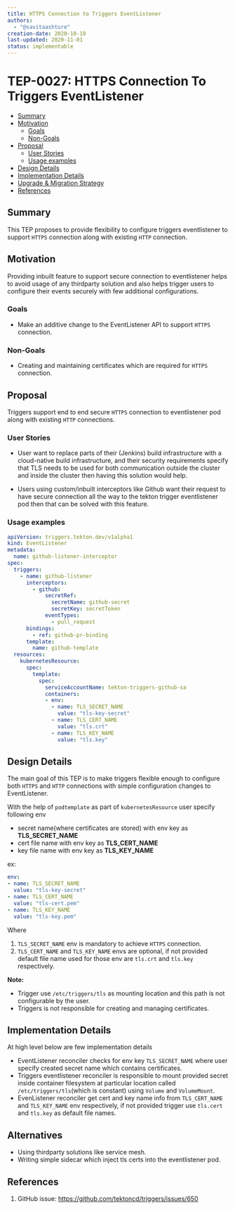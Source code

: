 ```yaml
---
title: HTTPS Connection to Triggers EventListener
authors:
  - "@savitaashture"
creation-date: 2020-10-19
last-updated: 2020-11-01
status: implementable
---
```


# TEP-0027: HTTPS Connection To Triggers EventListener

<!-- toc -->
- [Summary](#summary)
- [Motivation](#motivation)
  - [Goals](#goals)
  - [Non-Goals](#non-goals)
- [Proposal](#proposal)
  - [User Stories](#user-stories)
  - [Usage examples](#usage-examples)
- [Design Details](#design-details)  
- [Implementation Details](#implementation-details)  
- [Upgrade &amp; Migration Strategy](#upgrade--migration-strategy)
- [References](#references)
<!-- /toc -->

## Summary

This TEP proposes to provide flexibility to configure triggers eventlistener to support 
`HTTPS` connection along with existing `HTTP` connection.

## Motivation

Providing inbuilt feature to support secure connection to eventlistener helps to avoid usage of any thirdparty solution
and also helps trigger users to configure their events securely with few additional configurations. 

### Goals

* Make an additive change to the EventListener API to support `HTTPS` connection.

### Non-Goals

* Creating and maintaining certificates which are required for `HTTPS` connection.

## Proposal

Triggers support end to end secure `HTTPS` connection to eventlistener pod along with existing `HTTP` connections.

### User Stories

* User want to replace parts of their (Jenkins) build infrastructure with a cloud-native build infrastructure,
and their security requirements specify that TLS needs to be used for both communication outside the cluster and 
inside the cluster then having this solution would help. 

* Users using custom/inbuilt interceptors like Github want their request to have secure connection all the way to the tekton trigger eventlistener pod then that can be solved with this feature.

### Usage examples

```yaml
apiVersion: triggers.tekton.dev/v1alpha1
kind: EventListener
metadata:
  name: github-listener-interceptor
spec:
  triggers:
    - name: github-listener
      interceptors:
        - github:
            secretRef:
              secretName: github-secret
              secretKey: secretToken
            eventTypes:
              - pull_request
      bindings:
        - ref: github-pr-binding
      template:
        name: github-template
  resources:
    kubernetesResource:
      spec:
        template:
          spec:
            serviceAccountName: tekton-triggers-github-sa
            containers:
            - env:
              - name: TLS_SECRET_NAME
                value: "tls-key-secret"
              - name: TLS_CERT_NAME
                value: "tls.crt"
              - name: TLS_KEY_NAME
                value: "tls.key"
```

## Design Details

The main goal of this TEP is to make triggers flexible enough to configure both `HTTPS` and `HTTP` connections with simple configuration changes to EventListener.

With the help of `podtemplate` as part of `kubernetesResource` user specify following env
* secret name(where certificates are stored) with env key as **TLS_SECRET_NAME**
* cert file name with env key as **TLS_CERT_NAME**
* key file name with env key as **TLS_KEY_NAME**

ex:
```yaml
env:
- name: TLS_SECRET_NAME
  value: "tls-key-secret"
- name: TLS_CERT_NAME
  value: "tls-cert.pem"
- name: TLS_KEY_NAME
  value: "tls-key.pem"
```
Where

1. `TLS_SECRET_NAME` env is mandatory to achieve `HTTPS` connection.
1. `TLS_CERT_NAME` and `TLS_KEY_NAME` envs are optional, if not provided default file name used for those env are `tls.crt` and `tls.key` respectively.

**Note:** 
* Trigger use `/etc/triggers/tls` as mounting location and this path is not configurable by the user.
* Triggers is not responsible for creating and managing certificates.

## Implementation Details
At high level below are few implementation details
* EventListener reconciler checks for env key `TLS_SECRET_NAME` where user specify created secret name which contains certificates.
* Triggers eventlistener reconciler is responsible to mount provided secret inside container filesystem at particular location called `/etc/triggers/tls`(which is constant) using `Volume` and `VolumeMount`.
* EvenListener reconciler get cert and key name info from `TLS_CERT_NAME` and `TLS_KEY_NAME` env respectively, if not provided trigger use `tls.cert` and `tls.key` as default file names.

## Alternatives
* Using thirdparty solutions like service mesh.
* Writing simple sidecar which inject tls certs into the eventlistener pod. 

## References 
1. GitHub issue: https://github.com/tektoncd/triggers/issues/650
